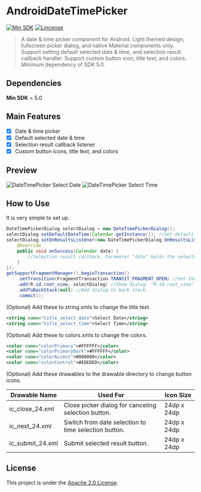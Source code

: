 # AndroidDateTimePicker

[![Min SDK](https://img.shields.io/badge/Min%20SDK-5.0-green.svg?style=flat-square)](https://developer.android.com/studio/releases/platforms#5.0)
[![Lincense](https://img.shields.io/badge/Lincense-Apache%202.0%20License-orange.svg?style=flat-square)](https://github.com/Fei-Sheng-Wu/AndroidDateTimePicker/blob/1.0.0/LICENSE.txt)

> A date & time picker component for Android. Light themed design, fullscreen picker dialog, and native Material components only. Support setting default selected date & time, and selection result callback handler. Support custom button icon, title text, and colors. Minimum dependency of SDK 5.0.

## Dependencies

**Min SDK** = 5.0

## Main Features

- [x] Date & time picker
- [x] Default selected date & time
- [x] Selection result callback listener
- [x] Custom button icons, title text, and colors

## Preview

![DateTimePicker Select Date](https://github.com/Fei-Sheng-Wu/AndroidDateTimePicker/blob/792d5f606c38348cc9a916268959a941ef347538/Screenshot/DateTimePicker%20Select%20Date.png)
![DateTimePicker Select Time](https://github.com/Fei-Sheng-Wu/AndroidDateTimePicker/blob/792d5f606c38348cc9a916268959a941ef347538/Screenshot/DateTimePicker%20Select%20Time.png)

## How to Use

It is very simple to set up.

```java
DateTimePickerDialog selectDialog = new DateTimePickerDialog();
selectDialog.setDefaultDateTime(Calendar.getInstance()); //Set default selected date & time.
selectDialog.setOnResultsListener(new DateTimePickerDialog.OnResultsListener() {
    @Override
    public void onSuccess(Calendar date) {
        //Selection result callback. Parameter "date" holds the selected date & time.
    }
});
getSupportFragmentManager().beginTransaction()
    .setTransition(FragmentTransaction.TRANSIT_FRAGMENT_OPEN) //Set the transition animation when dialog opens.
    .add(R.id.root_view, selectDialog) //Show dialog. "R.id.root_view" should be replaced by the ID of the activity's root view.
    .addToBackStack(null) //Add dialog to back stack.
    .commit();
```

(Optional) Add these to string.xmls to change the title text.

```xml
<string name="title_select_date">Select Date</string>
<string name="title_select_time">Select Time</string>
```

(Optional) Add these to colors.xmls to change the colors.

```xml
<color name="colorPrimary">#FFFFFF</color>
<color name="colorPrimaryDark">#FFFFFF</color>
<color name="colorAccent">#000000</color>
<color name="colorControl">#EDEDED</color>
```

(Optional) Add these drawables to the drawable directory to change button icons.

|Drawable Name|Used For|Icon Size|
|--------   |--------   |--------   |
|ic_close_24.xml|Close picker dialog for canceling selection button. |24dp x 24dp|
|ic_next_24.xml|Switch from date selection to time selection button.|24dp x 24dp|
|ic_submit_24.xml|Submit selected result button.|24dp x 24dp|

## License

This project is under the [Apache 2.0 License](https://github.com/Fei-Sheng-Wu/AndroidDateTimePicker/blob/1.0.0/LICENSE.txt).
